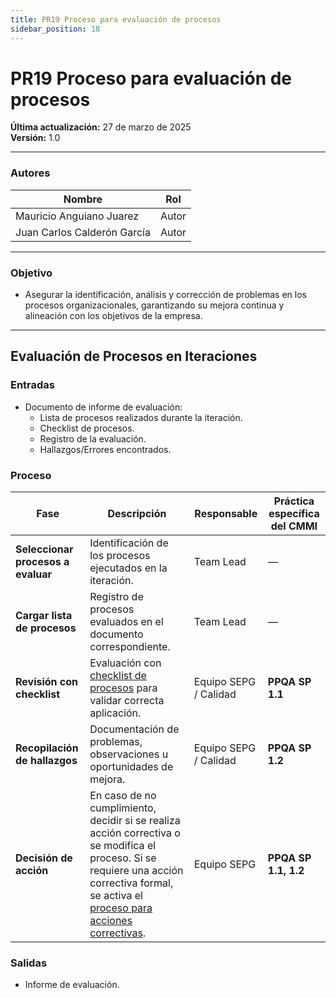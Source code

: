 ```yaml
---
title: PR19 Proceso para evaluación de procesos
sidebar_position: 18
---
```


# PR19 Proceso para evaluación de procesos

**Última actualización:** 27 de marzo de 2025  
**Versión:** 1.0

---

### Autores

| Nombre                      | Rol   |
| --------------------------- | ----- |
| Mauricio Anguiano Juarez    | Autor |
| Juan Carlos Calderón García | Autor |

---

### Objetivo

- Asegurar la identificación, análisis y corrección de problemas en los procesos organizacionales, garantizando su mejora continua y alineación con los objetivos de la empresa.

---

## **Evaluación de Procesos en Iteraciones**

### **Entradas**
- Documento de informe de evaluación:  
    - Lista de procesos realizados durante la iteración.  
    - Checklist de procesos.  
    - Registro de la evaluación.  
    - Hallazgos/Errores encontrados.

### Proceso

| Fase | Descripción | Responsable | Práctica específica del CMMI |
|------|-------------|-------------|------------------------------|
| **Seleccionar procesos a evaluar** | Identificación de los procesos ejecutados en la iteración. | Team Lead | — |
| **Cargar lista de procesos** | Registro de procesos evaluados en el documento correspondiente. | Team Lead | — |
| **Revisión con checklist** | Evaluación con [checklist de procesos](/docs/recursos/CL1-Checklist-Procesos) para validar correcta aplicación. | Equipo SEPG / Calidad | **PPQA SP 1.1** |
| **Recopilación de hallazgos** | Documentación de problemas, observaciones u oportunidades de mejora. | Equipo SEPG / Calidad | **PPQA SP 1.2** |
| **Decisión de acción** | En caso de no cumplimiento, decidir si se realiza acción correctiva o se modifica el proceso. Si se requiere una acción correctiva formal, se activa el [proceso para acciones correctivas](/docs/procesos/PR18-Proceso-para-acciones-correctivas). | Equipo SEPG | **PPQA SP 1.1, 1.2** |

### Salidas
- Informe de evaluación.


